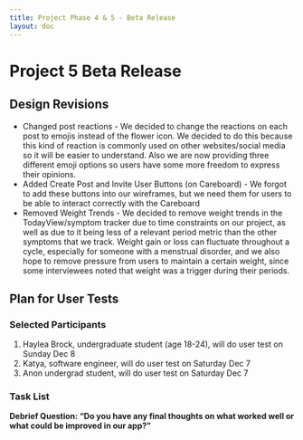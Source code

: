 ```yaml
---
title: Project Phase 4 & 5 - Beta Release
layout: doc
---
```


# Project 5 Beta Release

## Design Revisions

- Changed post reactions - We decided to change the reactions on each post to emojis instead of the flower icon. We decided to do this because this kind of reaction is commonly used on other websites/social media so it will be easier to understand. Also we are now providing three different emoji options so users have some more freedom to express their opinions.
- Added Create Post and Invite User Buttons (on Careboard) - We forgot to add these buttons into our wireframes, but we need them for users to be able to interact correctly with the Careboard
- Removed Weight Trends - We decided to remove weight trends in the TodayView/symptom tracker due to time constraints on our project, as well as due to it being less of a relevant period metric than the other symptoms that we track. Weight gain or loss can fluctuate throughout a cycle, especially for someone with a menstrual disorder, and we also hope to remove pressure from users to maintain a certain weight, since some interviewees noted that weight was a trigger during their periods.

## Plan for User Tests

### Selected Participants

1.  Haylea Brock, undergraduate student (age 18-24), will do user test on Sunday Dec 8
2.  Katya, software engineer, will do user test on Saturday Dec 7
3.  Anon undergrad student, will do user test on Saturday Dec 7

### Task List

<!-- <img src="./p5table1.png" alt="table"/> -->
<!-- <img src="./p5table2.png" alt="table2"/> -->

**Debrief Question: “Do you have any final thoughts on what worked well or what could be improved in our app?”**
